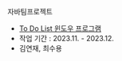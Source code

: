 자바팀프로젝트
- [To Do List 윈도우 프로그램](https://github.com/kyj0503/second-year/tree/main/2%ED%95%99%EA%B8%B0-%EC%9E%90%EB%B0%94%ED%8C%80%ED%94%84%EB%A1%9C%EC%A0%9D%ED%8A%B8-ToDoList)
- 작업 기간 : 2023.11. - 2023.12.
- 김연재, 최수용
